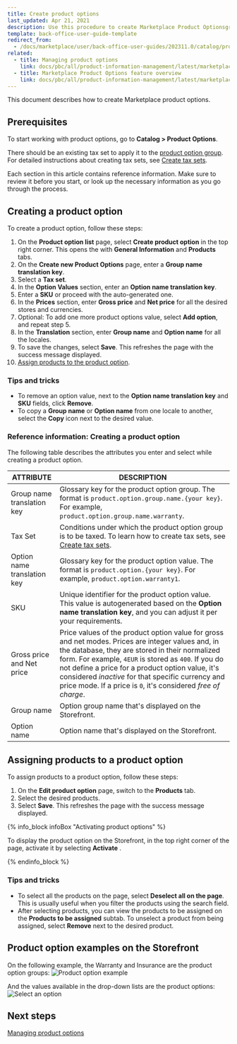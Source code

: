 ```yaml
---
title: Create product options
last_updated: Apr 21, 2021
description: Use this procedure to create Marketplace Product Optionsgroups and values in the Back Office.
template: back-office-user-guide-template
redirect_from:
  - /docs/marketplace/user/back-office-user-guides/202311.0/catalog/product-options/creating-product-options.html
related:
  - title: Managing product options
    link: docs/pbc/all/product-information-management/latest/marketplace/manage-in-the-back-office/product-options/manage-product-options.html
  - title: Marketplace Product Options feature overview
    link: docs/pbc/all/product-information-management/latest/marketplace/marketplace-product-options-feature-overview.html
---
```


This document describes how to create Marketplace product options.

## Prerequisites

To start working with product options, go to **Catalog&nbsp;<span aria-label="and then">></span> Product Options**.

There should be an existing tax set to apply it to the [product option group](/docs/pbc/all/product-information-management/{{page.version}}/marketplace/marketplace-product-options-feature-overview.html). For detailed instructions about creating tax sets, see [Create tax sets](/docs/pbc/all/tax-management/{{page.version}}/base-shop/manage-in-the-back-office/create-tax-sets.html).

Each section in this article contains reference information. Make sure to review it before you start, or look up the necessary information as you go through the process.

## Creating a product option

To create a product option, follow these steps:

1. On the **Product option list** page, select **Create product option** in the top right corner.
    This opens the  with **General Information** and **Products** tabs.
2. On the **Create new Product Options** page, enter a **Group name translation key**.
3. Select a **Tax set**.
4. In the **Option Values** section, enter an **Option name translation key**.
5. Enter a **SKU** or proceed with the auto-generated one.
6. In the **Prices** section, enter **Gross price** and **Net price** for all the desired stores and currencies.
7. Optional: To add one more product options value, select **Add option**, and repeat step 5.
8. In the **Translation** section, enter **Group name** and **Option name** for all the locales.
9. To save the changes, select **Save**.
    This refreshes the page with the success message displayed.
10. [Assign products to the product option](#assigning-products-to-a-product-option).  

### Tips and tricks

- To remove an option value, next to the **Option name translation key** and **SKU** fields, click **Remove**.
- To copy a **Group name** or **Option name** from one locale to another, select the **Copy** icon next to the desired value.

### Reference information: Creating a product option

The following table describes the attributes you enter and select while creating a product option.

| ATTRIBUTE | DESCRIPTION |
| --- | --- |
| Group name translation key | Glossary key for the product option group. The format is `product.option.group.name.{your key}`. For example, `product.option.group.name.warranty`. |
| Tax Set | Conditions under which the product option group is to be taxed. To learn how to create tax sets, see [Create tax sets](/docs/pbc/all/tax-management/{{page.version}}/base-shop/manage-in-the-back-office/create-tax-sets.html). |
| Option name translation key | Glossary key for the product option value. The format is `product.option.{your key}`. For example, `product.option.warranty1`. |
| SKU | Unique identifier for the product option value. This value is autogenerated based on the **Option name translation key**, and you can adjust it per your requirements.|
| Gross price and Net price | Price values of the product option value for gross and net modes. Prices are integer values and, in the database, they are stored in their normalized form. For example, `4EUR` is stored as `400`. If you do not define a price for a product option value, it's considered *inactive* for that specific currency and price mode. If a price is `0`, it's considered *free of charge*.|
| Group name | Option group name that's displayed on the Storefront. |
| Option name | Option name that's displayed on the Storefront. |


## Assigning products to a product option

To assign products to a product option, follow these steps:
1. On the **Edit product option** page, switch to the **Products** tab.
2. Select the desired products.
3. Select **Save**.
    This refreshes the page with the success message displayed.

<a name=activating-a-product-option></a>

{% info_block infoBox "Activating product options" %}

To display the product option on the Storefront, in the top right corner of the page, activate it by selecting **Activate** .

{% endinfo_block %}

### Tips and tricks

- To select all the products on the page, select **Deselect all on the page**. This is usually useful when you filter the products using the search field.
- After selecting products, you can view the products to be assigned on the **Products to be assigned** subtab. To unselect a product from being assigned, select **Remove** next to the desired product.

## Product option examples on the Storefront

On the following example, the Warranty and Insurance are the product option groups:
![Product option example](https://spryker.s3.eu-central-1.amazonaws.com/docs/User+Guides/Back+Office+User+Guides/Products/Products/Product+Options/Product+Options%3A+Reference+Information/product-option-example.png)

And the values available in the drop-down lists are the product options:
![Select an option](https://spryker.s3.eu-central-1.amazonaws.com/docs/User+Guides/Back+Office+User+Guides/Products/Products/Product+Options/Product+Options%3A+Reference+Information/select-option-drop-down.png)

## Next steps

[Managing product options](/docs/pbc/all/product-information-management/{{page.version}}/marketplace/manage-in-the-back-office/product-options/create-product-options.html)
